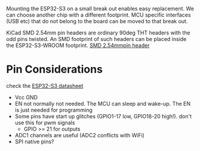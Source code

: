 
Mounting the ESP32-S3 on a small break out enables easy replacement.
We can choose another chip with a different footprint.
MCU specific interfaces (USB etc) that do not belong to the board
can be moved to that break out.

KiCad SMD 2.54mm pin headers are ordinary 90deg THT headers with the odd pins
twisted. An SMD footprint of such headers can be placed inside the ESP32-S3-WROOM
footprint.
[SMD 2.54mmpin header](https://pt.farnell.com/fischer-elektronik/sl11-smd-062-40s/header-pin-2-54mm-40way/dp/9729046)


# Pin Considerations
check the [ESP32-S3 datasheet](https://www.espressif.com/sites/default/files/documentation/esp32-s3_datasheet_en.pdf)

* Vcc GND
* EN not normally not needed. The MCU can sleep and wake-up. The EN is just needed for programming
* Some pins have start up glitches (GPIO1-17 low, GPIO18-20 high!). don't use this for pwm signals
  * GPIO >= 21 for outputs
* ADC1 channels are useful (ADC2 conflicts with WiFi)
* SPI native pins?